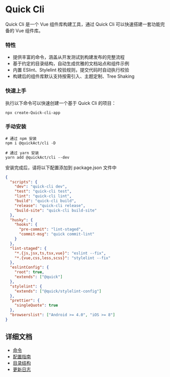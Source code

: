 # Quick Cli

Quick Cli 是一个 Vue 组件库构建工具，通过 Quick Cli 可以快速搭建一套功能完备的 Vue 组件库。

### 特性

- 提供丰富的命令，涵盖从开发测试到构建发布的完整流程
- 基于约定的目录结构，自动生成优雅的文档站点和组件示例
- 内置 ESlint、Stylelint 校验规则，提交代码时自动执行校验
- 构建后的组件库默认支持按需引入、主题定制、Tree Shaking

### 快速上手

执行以下命令可以快速创建一个基于 Quick Cli 的项目：

```bash
npx create-Quick-cli-app
```

### 手动安装

```shell
# 通过 npm 安装
npm i @quickAct/cli -D

# 通过 yarn 安装
yarn add @quickAct/cli --dev
```

安装完成后，请将以下配置添加到 package.json 文件中

```json
{
  "scripts": {
    "dev": "quick-cli dev",
    "test": "quick-cli test",
    "lint": "quick-cli lint",
    "build": "quick-cli build",
    "release": "quick-cli release",
    "build-site": "quick-cli build-site"
  },
  "husky": {
    "hooks": {
      "pre-commit": "lint-staged",
      "commit-msg": "quick commit-lint"
    }
  },
  "lint-staged": {
    "*.{js,jsx,ts,tsx,vue}": "eslint --fix",
    "*.{vue,css,less,scss}": "stylelint --fix"
  },
  "eslintConfig": {
    "root": true,
    "extends": ["@quick"]
  },
  "stylelint": {
    "extends": ["@quick/stylelint-config"]
  },
  "prettier": {
    "singleQuote": true
  },
  "browserslist": ["Android >= 4.0", "iOS >= 8"]
}
```

## 详细文档

- [命令](https://github.com/youzan/Quick/tree/dev/packages/Quick-cli/docs/commands.md)
- [配置指南](https://github.com/youzan/Quick/tree/dev/packages/Quick-cli/docs/config.md)
- [目录结构](https://github.com/youzan/Quick/tree/dev/packages/Quick-cli/docs/directory.md)
- [更新日志](https://github.com/youzan/Quick/tree/dev/packages/Quick-cli/changelog.md)


